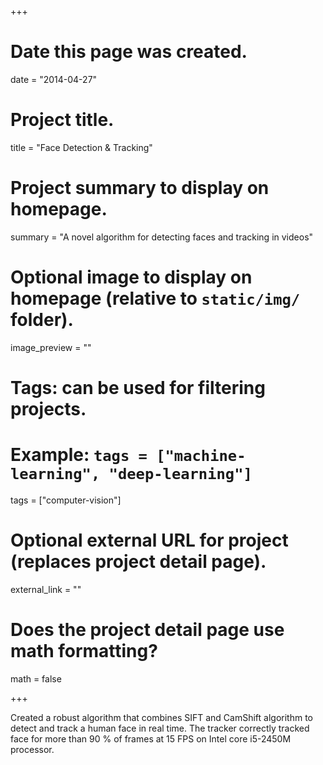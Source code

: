
+++
# Date this page was created.
date = "2014-04-27"

# Project title.
title = "Face Detection & Tracking"

# Project summary to display on homepage.
summary = "A novel algorithm for detecting faces and tracking in videos"


# Optional image to display on homepage (relative to `static/img/` folder).
image_preview = ""

# Tags: can be used for filtering projects.
# Example: `tags = ["machine-learning", "deep-learning"]`
tags = ["computer-vision"]

# Optional external URL for project (replaces project detail page).
external_link = ""

# Does the project detail page use math formatting?
math = false

+++

Created a robust algorithm that combines SIFT and CamShift algorithm to detect and track a human face in real time. The
tracker correctly tracked face for more than 90 % of frames at 15 FPS on Intel core i5-2450M processor.


